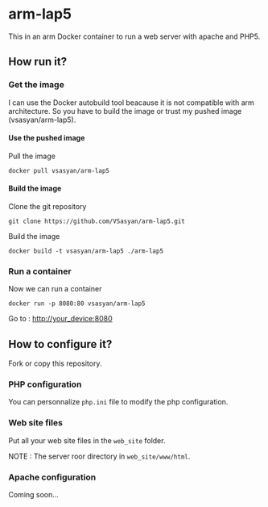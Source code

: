 # arm-lap5

This in an arm Docker container to run a web server with apache and PHP5.

## How run it?

### Get the image

I can use the Docker autobuild tool beacause it is not compatible with arm architecture. So you have to build the image or trust my pushed image (vsasyan/arm-lap5).

#### Use the pushed image

Pull the image

    docker pull vsasyan/arm-lap5

#### Build the image

Clone the git repository

    git clone https://github.com/VSasyan/arm-lap5.git

Build the image

    docker build -t vsasyan/arm-lap5 ./arm-lap5

### Run a container

Now we can run a container

    docker run -p 8080:80 vsasyan/arm-lap5

Go to : [http://your_device:8080](http://your_device:8080)

## How to configure it?

Fork or copy this repository.

### PHP configuration

You can personnalize `php.ini` file to modify the php configuration.

### Web site files

Put all your web site files in the `web_site` folder.

NOTE : The server roor directory in `web_site/www/html`.

### Apache configuration

Coming soon...

